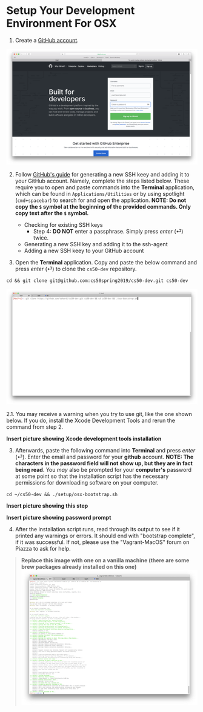 # Setup Your Development Environment For OSX

1. Create a [GitHub account](https://github.com).

<img src="./media/github-sign-up.png" alt="github-sign-up"
	title="Github Sign Up"/>

2. Follow [GitHub's guide](https://help.github.com/en/articles/connecting-to-github-with-ssh) for generating a new SSH keey and adding it to your GitHub account. Namely, complete the steps listed below. These require you to open and paste commands into the **Terminal** application, which can be found in `Applications/Utilities` or by using spotlight (`cmd+spacebar`) to search for and open the application. **NOTE: Do not copy the `$` symbol at the beginning of the provided commands. Only copy text after the `$` symbol.**

	- Checking for existing SSH keys
		- Step 4: **DO NOT** enter a passphrase. Simply press *enter* (⏎) twice.
	- Generating a new SSH key and adding it to the ssh-agent
	- Adding a new SSH keey to your GitHub account
2. Open the **Terminal** application. Copy and paste the below command and press *enter* (⏎) to clone the `cs50-dev` repository.

```
cd && git clone git@github.com:cs50spring2019/cs50-dev.git cs50-dev
```

<img src="./media/setup-osx-2.png" alt="setup-osx-1"
	title="Setup OSX"/>
	
2.1. You may receive a warning when you try to use git, like the one shown below. If you do, install the Xcode Development Tools and rerun the command from step 2.

**Insert picture showing Xcode development tools installation**

3. Afterwards, paste the following command into **Terminal** and press *enter* (⏎). Enter the email and password for your **github** account. **NOTE: The characters in the password field will not show up, but they are in fact being read**. You *may* also be prompted for your **computer's** password at some point so that the installation script has the necessary permissions for downloading software on your computer.

```
cd ~/cs50-dev && ./setup/osx-bootstrap.sh
```

**Insert picture showing this step**

**Insert picture showing password prompt**

4. After the installation script runs, read through its output to see if it printed any warnings or errors. It should end with "bootstrap complete", if it was successful. If not, please use the "Vagrant-MacOS" forum on Piazza to ask for help.

> **Replace this image with one on a vanilla machine (there are some brew packages already installed on this one)**
<img src="./media/setup-osx-4.png" alt="setup-osx-4"
	title="Setup OSX"/>